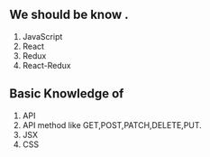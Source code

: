 ## We should be know .

1. JavaScript
2. React
3. Redux
4. React-Redux

## Basic Knowledge of

1. API
2. API method like GET,POST,PATCH,DELETE,PUT.
3. JSX
4. CSS

